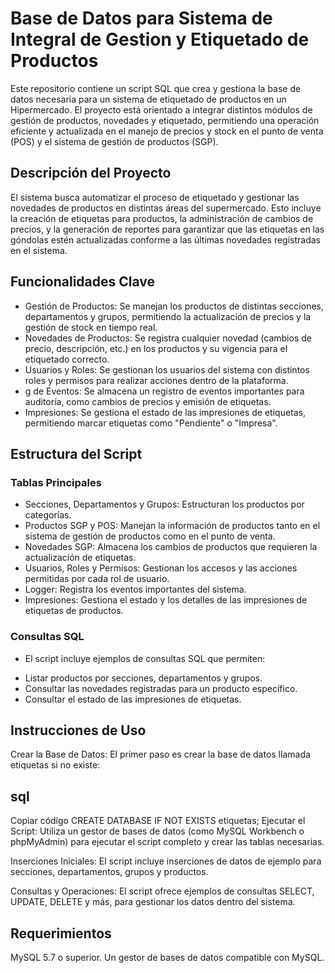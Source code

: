# Base de Datos para Sistema de Integral de Gestion y Etiquetado de Productos

Este repositorio contiene un script SQL que crea y gestiona la base de datos necesaria para un sistema de etiquetado de productos en un Hipermercado. El proyecto está orientado a integrar distintos módulos de gestión de productos, novedades y etiquetado, permitiendo una operación eficiente y actualizada en el manejo de precios y stock en el punto de venta (POS) y el sistema de gestión de productos (SGP).

## Descripción del Proyecto
El sistema busca automatizar el proceso de etiquetado y gestionar las novedades de productos en distintas áreas del supermercado. Esto incluye la creación de etiquetas para productos, la administración de cambios de precios, y la generación de reportes para garantizar que las etiquetas en las góndolas estén actualizadas conforme a las últimas novedades registradas en el sistema.

## Funcionalidades Clave
- Gestión de Productos: Se manejan los productos de distintas secciones, departamentos y grupos, permitiendo la actualización de precios y la gestión de stock en tiempo real.
- Novedades de Productos: Se registra cualquier novedad (cambios de precio, descripción, etc.) en los productos y su vigencia para el etiquetado correcto.
- Usuarios y Roles: Se gestionan los usuarios del sistema con distintos roles y permisos para realizar acciones dentro de la plataforma.
- g de Eventos: Se almacena un registro de eventos importantes para auditoría, como cambios de precios y emisión de etiquetas.
- Impresiones: Se gestiona el estado de las impresiones de etiquetas, permitiendo marcar etiquetas como "Pendiente" o "Impresa".
## Estructura del Script
### Tablas Principales 
- Secciones, Departamentos y Grupos: Estructuran los productos por categorías.
- Productos SGP y POS: Manejan la información de productos tanto en el sistema de gestión de productos como en el punto de venta.
- Novedades SGP: Almacena los cambios de productos que requieren la actualización de etiquetas.
- Usuarios, Roles y Permisos: Gestionan los accesos y las acciones permitidas por cada rol de usuario.
- Logger: Registra los eventos importantes del sistema.
- Impresiones: Gestiona el estado y los detalles de las impresiones de etiquetas de productos.
### Consultas SQL

* El script incluye ejemplos de consultas SQL que permiten: 

- Listar productos por secciones, departamentos y grupos.
- Consultar las novedades registradas para un producto específico.
- Consultar el estado de las impresiones de etiquetas.

## Instrucciones de Uso
Crear la Base de Datos: El primer paso es crear la base de datos llamada etiquetas si no existe:

## sql 
Copiar código
CREATE DATABASE IF NOT EXISTS etiquetas;
Ejecutar el Script: Utiliza un gestor de bases de datos (como MySQL Workbench o phpMyAdmin) para ejecutar el script completo y crear las tablas necesarias.

Inserciones Iniciales: El script incluye inserciones de datos de ejemplo para secciones, departamentos, grupos y productos.

Consultas y Operaciones: El script ofrece ejemplos de consultas SELECT, UPDATE, DELETE y más, para gestionar los datos dentro del sistema.

## Requerimientos
MySQL 5.7 o superior.
Un gestor de bases de datos compatible con MySQL.

